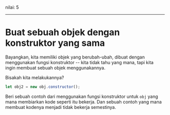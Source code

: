 nilai: 5

---

# Buat sebuah objek dengan konstruktor yang sama

Bayangkan, kita memiliki objek yang berubah-ubah, dibuat dengan menggunakan fungsi konstruktor -- kita tidak tahu yang mana, tapi kita ingin membuat sebuah objek menggunakannya.

Bisakah kita melakukannya?

```js
let obj2 = new obj.constructor();
```

Beri sebuah contoh dari menggunakan fungsi konstruktor untuk `obj` yang mana membiarkan kode seperti itu bekerja. Dan sebuah contoh yang mana membuat kodenya menjadi tidak bekerja semestinya.
